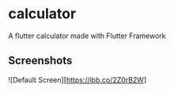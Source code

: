 # calculator

A flutter calculator made with Flutter Framework

## Screenshots


![Default Screen][https://ibb.co/2Z0rB2W]
